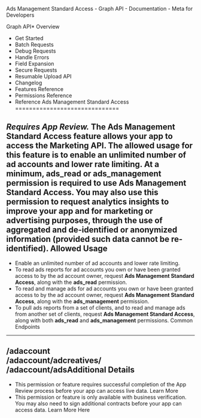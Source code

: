 Ads Management Standard Access - Graph API - Documentation - Meta for Developers

Graph API* Overview
* Get Started
* Batch Requests
* Debug Requests
* Handle Errors
* Field Expansion
* Secure Requests
* Resumable Upload API
* Changelog
* Features Reference
* Permissions Reference
* Reference
Ads Management Standard Access
==============================

*Requires App Review.*  The **Ads Management Standard Access** feature allows your app to access the Marketing API. The allowed usage for this feature is to enable an unlimited number of ad accounts and lower rate limiting. At a minimum, ads\_read or ads\_management permission is required to use Ads Management Standard Access. You may also use this permission to request analytics insights to improve your app and for marketing or advertising purposes, through the use of aggregated and de-identified or anonymized information (provided such data cannot be re-identified). Allowed Usage
-------------

* Enable an unlimited number of ad accounts and lower rate limiting.
* To read ads reports for ad accounts you own or have been granted access to by the ad account owner, request **Ads Management Standard Access**, along with the **ads\_read** permission.
* To read and manage ads for ad accounts you own or have been granted access to by the ad account owner, request **Ads Management Standard Access**, along with the **ads\_management** permission.
* To pull ads reports from a set of clients, and to read and manage ads from another set of clients, request **Ads Management Standard Access**, along with both **ads\_read** and **ads\_management** permissions.
Common Endpoints
----------------

/adaccount  
/adaccount/adcreatives/  
/adaccount/adsAdditional Details
------------------

* This permission or feature requires successful completion of the App Review process before your app can access live data. Learn More
* This permission or feature is only available with business verification. You may also need to sign additional contracts before your app can access data. Learn More Here